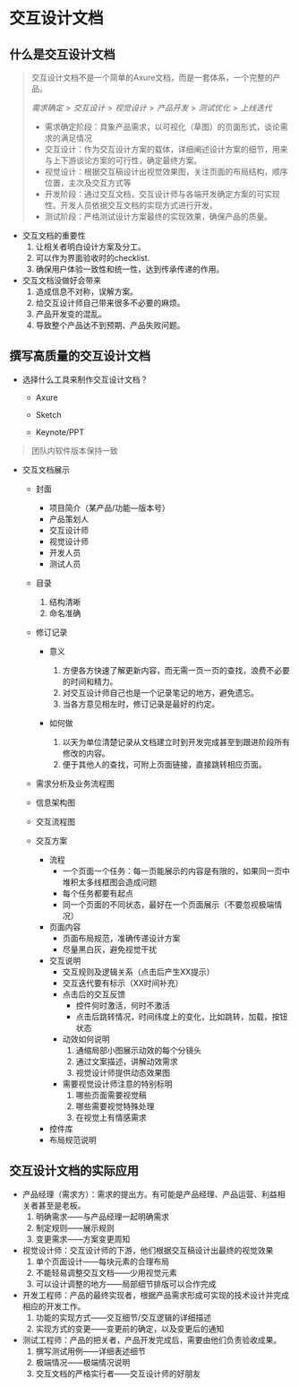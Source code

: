 # 交互设计文档

## 什么是交互设计文档

> 交互设计文档不是一个简单的Axure文档，而是一套体系，一个完整的产品。
>
> $需求确定>交互设计>视觉设计>产品开发>测试优化>上线迭代$
>
> - 需求确定阶段：具象产品需求，以可视化（草图）的页面形式，谈论需求的满足情况
> - 交互设计：作为交互设计方案的载体，详细阐述设计方案的细节，用来与上下游谈论方案的可行性，确定最终方案。
> - 视觉设计：根据交互稿设计出视觉效果图，关注页面的布局结构，顺序位置，主次及交互方式等
> - 开发阶段：通过交互文档，交互设计师与各端开发确定方案的可实现性。开发人员依据交互文档的实现方式进行开发。
> - 测试阶段：严格测试设计方案最终的实现效果，确保产品的质量。

- 交互文档的重要性
  1. 让相关者明白设计方案及分工。
  2. 可以作为界面验收时的checklist.
  3. 确保用户体验一致性和统一性，达到传承传递的作用。
- 交互文档没做好会带来
  1. 造成信息不对称，误解方案。
  2. 给交互设计师自己带来很多不必要的麻烦。
  3. 产品开发变的混乱。
  4. 导致整个产品达不到预期、产品失败问题。

## 撰写高质量的交互设计文档

- 选择什么工具来制作交互设计文档？

  - Axure

  - Sketch

  - Keynote/PPT

> 团队内软件版本保持一致

- 交互文档展示

  - 封面

    - 项目简介（某产品/功能—版本号）
    - 产品策划人
    - 交互设计师
    - 视觉设计师
    - 开发人员
    - 测试人员

  - 目录

    1. 结构清晰
    2. 命名准确

  - 修订记录

    - 意义
      1. 方便各方快速了解更新内容，而无需一页一页的查找，浪费不必要的时间和精力。
      2. 对交互设计师自己也是一个记录笔记的地方，避免遗忘。
      3. 当各方意见相左时，修订记录是最好的约定。

    - 如何做
      1. 以天为单位清楚记录从文档建立时到开发完成甚至到跟进阶段所有修改的内容。
      2. 便于其他人的查找，可附上页面链接，直接跳转相应页面。

  - 需求分析及业务流程图

  - 信息架构图

  - 交互流程图

  - 交互方案

    - 流程
      - 一个页面一个任务：每一页能展示的内容是有限的，如果同一页中堆积太多线框图会造成问题
      - 每个任务都要有起点
      - 同一个页面的不同状态，最好在一个页面展示（不要忽视极端情况）
    - 页面内容
      - 页面布局规范，准确传递设计方案
      - 尽量黑白灰，避免视觉干扰
    - 交互说明
      - 交互规则及逻辑关系（点击后产生XX提示）
      - 交互迭代要有标示（XX时间补充）
      - 点击后的交互反馈
        - 控件何时激活，何时不激活
        - 点击后跳转情况，时间纬度上的变化，比如跳转，加载，按钮状态
      - 动效如何说明
        1. 通缩局部小图展示动效的每个分镜头
        2. 通过文案描述，讲解动效需求
        3. 视觉设计师提供动态效果图
      - 需要视觉设计师注意的特别标明
        1. 哪些页面需要视觉稿
        2. 哪些需要视觉特殊处理
        3. 在视觉上有情感需求
    - 控件库
    - 布局规范说明

## 交互设计文档的实际应用

- 产品经理（需求方）：需求的提出方。有可能是产品经理、产品运营、利益相关者甚至是老板。
  1. 明确需求——与产品经理一起明确需求
  2. 制定规则——展示规则
  3. 变更需求——方案变更周知
- 视觉设计师：交互设计师的下游，他们根据交互稿设计出最终的视觉效果
  1. 单个页面设计——每块元素的合理布局
  2. 不能轻易调整交互文档——少用视觉元素
  3. 可以设计调整的地方——局部细节排版可以合作完成
- 开发工程师：产品的最终实现者，根据产品需求形成可实现的技术设计并完成相应的开发工作。
  1. 功能的实现方式——交互细节/交互逻辑的详细描述
  2. 实现方式的变更——变更前的确定，以及变更后的通知
- 测试工程师：产品的把关者，产品开发完成后，需要由他们负责验收成果。
  1. 撰写测试用例——详细表述细节
  2. 极端情况——极端情况说明
  3. 交互文档的严格实行者——交互设计师的好朋友